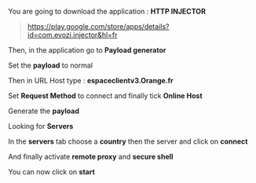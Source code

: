 You are going to download the application : **HTTP INJECTOR**

> https://play.google.com/store/apps/details?id=com.evozi.injector&hl=fr

Then, in the application go to **Payload generator**

Set the **payload** to normal

Then in URL Host type : **espaceclientv3.Orange.fr**

Set **Request Method** to connect and finally tick **Online Host**

Generate the **payload**

Looking for **Servers**

In the **servers** tab choose a **country** then the server and click on **connect**

And finally activate **remote proxy** and **secure shell**

You can now click on **start**

